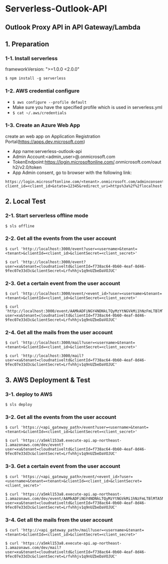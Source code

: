 # Serverless-Outlook-API
## Outlook Proxy API in API Gateway/Lambda


## 1. Preparation
### 1-1. Install serverless
frameworkVersion: ">=1.0.0 <2.0.0"
```
$ npm install -g serverless
```

### 1-2. AWS credential configure
* ```$ aws configure --profile default```
* Make sure you have the specified profile which is used in serverless.yml
* ```$ cat ~/.aws/credentials```

### 1-3. Create an Azure Web App

create an web app on Application Registration Portal(https://apps.dev.microsoft.com)

* App name:serverless-outlook-api
* Admin Account:<admin_user>@<tenant>.onmicrosoft.com
* TokenEndpoint:https://login.microsoftonline.com/<tenant>.onmicrosoft.com/oauth2/v2.0/token
* App Admin consent, go to browser with the following link:
```
https://login.microsoftonline.com/<tenant>.onmicrosoft.com/adminconsent?client_id=<client_id>&state=12345&redirect_uri=https%3a%2f%2flocalhost
```


## 2. Local Test
### 2-1. Start serverless offline mode
```
$ sls offline
```

### 2-2. Get all the events from the user account
```
$ curl 'http://localhost:3000/event?user=<username>&tenant=<tenant>&clientId=<client_id>&clientSecret=<client_secret>'
```

```
$ curl 'http://localhost:3000/event?user=xu&tenant=cloudnativeltd&clientId=f738ac64-0b60-4eaf-8d46-9fec07e33d3c&clientSecret=Lrfvhhjv1q9nUZbeDaVOJUC'
```

### 2-3. Get a certain event from the user account
```
$ curl 'http://localhost:3000/event/<event_id>?user=<username>&tenant=<tenant>&clientId=<client_id>&clientSecret=<client_secret>'
```

```
$ curl 'http://localhost:3000/event/AAMkADFiNGY4NDNkLTQyMzYtNGVkMi1hNzFmLTBlMTA5NjQ1NTc0OQBGAAAAAABvQUD3H9TbQ7h4lEagnJEwBwBRJkKCQ9R3RITtxHO7XbsLAAAAAAENAABRJkKCQ9R3RITtxHO7XbsLAAAUgn2mAAA=?user=xu&tenant=cloudnativeltd&clientId=f738ac64-0b60-4eaf-8d46-9fec07e33d3c&clientSecret=Lrfvhhjv1q9nUZbeDaVOJUC'
```

### 2-4. Get all the mails from the user account
```
$ curl 'http://localhost:3000/mail?user=<username>&tenant=<tenant>&clientId=<client_id>&clientSecret=<client_secret>'
```

```
$ curl 'http://localhost:3000/mail?user=xu&tenant=cloudnativeltd&clientId=f738ac64-0b60-4eaf-8d46-9fec07e33d3c&clientSecret=Lrfvhhjv1q9nUZbeDaVOJUC'
```

## 3. AWS Deployment & Test
### 3-1. deploy to AWS
```$ sls deploy```

### 3-2. Get all the events from the user account
```
$ curl 'https://<api_gateway_path>/event?user=<username>&tenant=<tenant>&clientId=<client_id>&clientSecret=<client_secret>'
```

```
$ curl 'https://a5mkl153a8.execute-api.ap-northeast-1.amazonaws.com/dev/event?user=xu&tenant=cloudnativeltd&clientId=f738ac64-0b60-4eaf-8d46-9fec07e33d3c&clientSecret=Lrfvhhjv1q9nUZbeDaVOJUC'
```

### 3-3. Get a certain event from the user account
```
$ curl 'https://<api_gateway_path>/event/<event_id>?user=<username>&tenant=<tenant>&clientId=<client_id>&clientSecret=<client_secret>'
```

```
$ curl 'https://a5mkl153a8.execute-api.ap-northeast-1.amazonaws.com/dev/event/AAMkADFiNGY4NDNkLTQyMzYtNGVkMi1hNzFmLTBlMTA5NjQ1NTc0OQBGAAAAAABvQUD3H9TbQ7h4lEagnJEwBwBRJkKCQ9R3RITtxHO7XbsLAAAAAAENAABRJkKCQ9R3RITtxHO7XbsLAAAUgn2mAAA=?user=xu&tenant=cloudnativeltd&clientId=f738ac64-0b60-4eaf-8d46-9fec07e33d3c&clientSecret=Lrfvhhjv1q9nUZbeDaVOJUC'
```

### 3-4. Get all the mails from the user account
```
$ curl 'http://<api_gateway_path>/mail?user=<username>&tenant=<tenant>&clientId=<client_id>&clientSecret=<client_secret>'
```

```
$ curl 'https://a5mkl153a8.execute-api.ap-northeast-1.amazonaws.com/dev/mail?user=xu&tenant=cloudnativeltd&clientId=f738ac64-0b60-4eaf-8d46-9fec07e33d3c&clientSecret=Lrfvhhjv1q9nUZbeDaVOJUC'
```